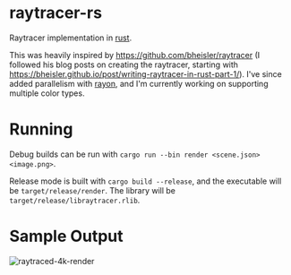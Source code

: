 # raytracer-rs
Raytracer implementation in [rust](https://www.rust-lang.org).

This was heavily inspired by https://github.com/bheisler/raytracer 
(I followed his blog posts on creating the raytracer, starting with https://bheisler.github.io/post/writing-raytracer-in-rust-part-1/).
I've since added parallelism with [rayon](https://crates.io/crates/rayon), and I'm currently working on supporting multiple color types.

# Running

Debug builds can be run with `cargo run --bin render <scene.json> <image.png>`. 

Release mode is built with `cargo build --release`, and the executable will be `target/release/render`. The library will  be `target/release/libraytracer.rlib`.

# Sample Output

![raytraced-4k-render](./samples/4k.png)